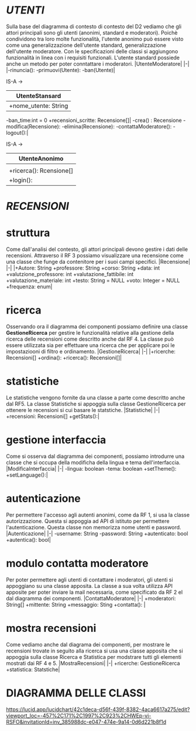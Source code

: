 # *UTENTI*
Sulla base del diagramma di contesto di contesto del D2 vediamo che gli attori principali sono gli utenti (anonimi, standard e moderatori).
Poichè condividono tra loro molte funzionalità, l'utente anonimo può essere visto come una generalizzazione dell'utente standard, generalizzazione dell'utente moderatore.
Con le specificazioni delle classi si aggiungono funzionalità in linea con i requisiti funzionali. L'utente standard possiede anche un metodo per poter conntattare i moderatori.
|UtenteModeratore|
|-|
|-rinuncia():
-primuovi(Utente):
-ban(Utente)|

IS-A ->

|UtenteStansard|
|-|
|+nome_utente: String
-ban_time:int = 0
+recensioni_scritte: Recensione[]|
-crea() : Recensione
-modifica(Recensione):
-elimina(Recensione):
-contattaModeratore():
-logout():|

IS-A ->

|UtenteAnonimo|
|-|
||
|+ricerca(): Rcensione[] 
+login():|

# *RECENSIONI*
# struttura
Come dall'analisi del contesto, gli attori principali devono gestire i dati delle recensioni. 
Attraverso il RF 3 possiamo visualizzare una recensione come una classe che funge da contenitore per i suoi campi specifici.
|Recensione|
|-|
|+Autore: String
+professore: String
+corso: String
+data: int
+valutzione_professore: int 
+valutazione_fattibile: int 
+valutazione_materiale: int
+testo: String = NULL
+voto: Integer = NULL
+frequenza: enum|

# ricerca
Osservando ora il diagramma dei componenti possiamo definire una classe **GestioneRicerca** per gestire le funzionalità relative alla gestione della ricerca delle recensioni come 
descritto anche dal RF 4. La classe può essere utilizzata sia per effettuare una ricerca che per applicare poi le impostaziooni di filtro e ordinamento.
|GestioneRicerca|
|-|
|+ricerche: Recensioni[]
+ordina():
+ricerca(): Recensioni[]|

# statistiche
Le statistiche vengono fornite da una classe a parte come descritto anche dal RF5. La classe Statistiche si appoggia sulla classe GestioneRicerca per ottenere le recensioni si cui basare le statstiche. 
|Statistiche|
|-|
+recensioni: Recensioni[]
+getStats():|

# gestione interfaccia
Come si osserva dal diagramma dei componenti, possiamo introdurre una classe che si occupa della modificha della lingua e tema dell'interfaccia.
|ModificaInterfaccia|
|-|
-lingua: boolean
-tema: boolean
+setTheme():
+setLanguage():|

# autenticazione
Per permettere l'accesso agli autenti anonimi, come da RF 1, si usa la classe autorizzazione. Questa si appoggia ad API di istituto per permettere l'autenticazione. Questa classe non memorizza nome utenti e password.
|Autenticazione|
|-|
-username: String
-password: String
+autenticato: bool
+autentica(): bool|

# modulo contatta moderatore
Per poter permettere agli utenti di contattare i moderatori, gli utenti si appoggiano su una classe apposita. La classe a sua volta utilizza API apposite per poter inviare la mail necessaria, come specificato da RF 2 el dal diagramma dei componenti. 
|ContattaModeratore|
|-|
+moderatori: String[]
+mittente: String
+messaggio: Sting
+contatta(): |

# mostra recensioni
Come vediamo anche dal diagrama dei componenti, per mostrare le recensioni trovate in seguito alla ricerca si usa una classe apposita che si appoggia sulla classe Ricerca e Statistica per modstrare tutti gli elementi mostrati dai RF 4 e 5.
|MostraRecensioni|
|-|
+ricerche: GestioneRicerca
+statistica: Statstiche|

# **DIAGRAMMA DELLE CLASSI**
https://lucid.app/lucidchart/42c1deca-d56f-439f-8382-4aca6617a275/edit?viewport_loc=-457%2C171%2C1997%2C923%2CHWEp-vi-RSFO&invitationId=inv_385988dc-e047-474e-9a14-0d6d221b8f1d








